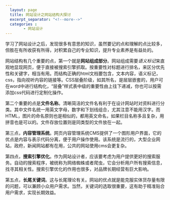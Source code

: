 ```yaml
---
  layout: page
  title: 网站设计之网站结构大探讨
  excerpt_separator: "<!--more-->"
  categories :
        - 网站设计
---
```

  
  
  学习了网站设计之后，发现很多有意思的知识，虽然要记的点和理解的点比较多，但胜在有所收获有所得，对积累自己的专业知识，提升专业素养是有益处的。
  <!--more-->
  网站结构有几个重要的点，第一个就是**网站组成部分**。网站组成需要*语义标记*来直观地显现网页，便于直接被搜索引擎抓取。按重要性对标题进行排名，来区分优先性和关键字，相当有用。而结构正确的html文档要包含<head><body>，文本内容，语义标记，css，指向视听内容的链接等。CSS层叠阶级，如其所名，是层层嵌套的，用户可在word中进行结构化，“层叠”样式表中级的重要性由上往下递减，你也可以按需添加css代码进行定制化操作。

  第二个重要的点是**文件名称**。清晰简洁的文件名有利于在设计网站时对资料进行分类。其中文件名统一用英文字母，数字和下划线组合，尤其注意不能用汉字。而HTML，图片的命名原则也是相似的，都用英文命名，如果栏目名称多且复杂，用拼音也是可以的。文件存放位置则是同类型的文件放在一起。
 
  第三点，**内容管理系统**。网页内容管理系统CMS提供了一个图形用户界面，它的优点是内容与表示代码分离，便于用户操作使用。该系统是流行的，大型企业网站，政府，新闻网站都有在用，公共的网站使用cms会更复杂。

  第四点，**搜索引擎优化**。作为网站设计者，应该要考虑为用户提供更好的搜索服务。自动的搜索程序，被统称为网络蜘蛛或者爬虫，它会分析用户所有搜索信息，找寻其相关性。搜索引擎优化的作用也很多，对品牌长期经营有巨大影响。
   
  第五点，**长尾关键词**。这与长尾理论有关。网站的优点就是能克服实体货存量有限的问题，可以兼顾小众用户需求。当然，关键词的选取很重要，这有助于精准贴合用户需求，实现长期效益。
  